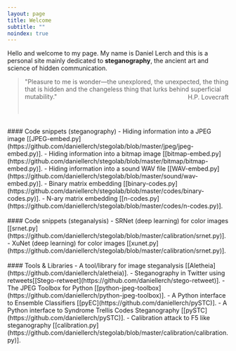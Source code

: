 ```yaml
---
layout: page
title: Welcome
subtitle: ""
noindex: true
---
```



Hello and welcome to my page. My name is Daniel Lerch and this is a personal site
mainly dedicated to **steganography**, the ancient art and science of hidden communication.



> "Pleasure to me is wonder—the unexplored, the unexpected, the thing that is hidden and the changeless thing that lurks behind superficial mutability."  
> <div style='text-align:right;position:relative;top:-30px'>H.P. Lovecraft</div>

<!--center>
<img width='500px' src='/images/xkcd-security.png'/>
</center><br/-->


<!-- #### Posts: -->
<!-- - [Steganalysis of OpenStego using Aletheia]() - 2020-xx-xx. -->
<!-- - [Steganalysis of OpenPuff using Aletheia]() - 2020-xx-xx. -->
<!-- - [J-UNIWARD cost function for steganography in JPEG]() - 2020-xx-xx. -->
<!-- - [HILL cost function for steganography in spatial domain]() - 2020-xx-xx. -->
<!-- - [Non shared selection channels]() - 2020-xx-xx. -->
<!-- - [Minimizing the embedding impact]() - 2020-xx-xx. -->
<!-- - [Hiding information in JPEG images]() - 2020-xx-xx. -->
<!-- - [Johannes Trithemius and the Steganographia]() - 2020-xx-xx. -->



<div style='heigth:25px'>&nbsp;</div>
#### Code snippets (steganography)
- Hiding information into a JPEG image [[JPEG-embed.py](https://github.com/daniellerch/stegolab/blob/master/jpeg/jpeg-embed.py)].
- Hiding information into a bitmap image [[bitmap-embed.py](https://github.com/daniellerch/stegolab/blob/master/bitmap/bitmap-embed.py)].
- Hiding information into a sound WAV file [[WAV-embed.py](https://github.com/daniellerch/stegolab/blob/master/sound/wav-embed.py)].
- Binary matrix embedding  [[binary-codes.py](https://github.com/daniellerch/stegolab/blob/master/codes/binary-codes.py)].
- N-ary matrix embedding  [[n-codes.py](https://github.com/daniellerch/stegolab/blob/master/codes/n-codes.py)].


<div style='heigth:25px'>&nbsp;</div>
#### Code snippets (steganalysis)
- SRNet (deep learning) for color images [[srnet.py](https://github.com/daniellerch/stegolab/blob/master/calibration/srnet.py)].
- XuNet (deep learning) for color images [[xunet.py](https://github.com/daniellerch/stegolab/blob/master/calibration/srnet.py)].
<!-- - Deep steganalysis using EfficientNet B0 [[effnet-b0.py](https://github.com/daniellerch/stegolab/blob/master/calibration/calibration.py)]. -->
<!-- - ATS Attack [[ats.py](https://github.com/daniellerch/stegolab/blob/master/calibration/calibration.py)]. -->
<!-- - Detection of classification inconsistencies [[dci.py](https://github.com/daniellerch/stegolab/blob/master/calibration/calibration.py)]. -->


<div style='heigth:25px'>&nbsp;</div>
#### Tools & Libraries
- A tool/library for image steganalysis [[Aletheia](https://github.com/daniellerch/aletheia)].
- Steganography in Twitter using retweets[[Stego-retweet](https://github.com/daniellerch/stego-retweet)].
- The JPEG Toolbox for Python [[python-jpeg-toolbox](https://github.com/daniellerch/python-jpeg-toolbox)].
- A Python interface to Ensemble Classifiers [[pyEC](https://github.com/daniellerch/pySTC)].
- A Python interface to Syndrome Trellis Codes Steganography [[pySTC](https://github.com/daniellerch/pySTC)].
- Calibration attack to F5 like steganography [[calibration.py](https://github.com/daniellerch/stegolab/blob/master/calibration/calibration.py)].


